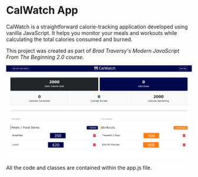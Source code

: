 # CalWatch App

CalWatch is a straightforward calorie-tracking application developed using vanilla JavaScript. It helps you monitor your meals and workouts while calculating the total calories consumed and burned.

This project was created as part of _Brad Traversy's Modern JavaScript From The Beginning 2.0 course._

<img src="assets/screen.png">

All the code and classes are contained within the app.js file.
